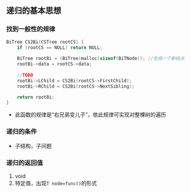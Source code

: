 ## 递归的基本思想
### 找到一般性的规律
```c
BiTree CS2Bi(CSTree rootCS) {
    if (rootCS == NULL) return NULL;
    
    BiTree rootBi = (BiTree)malloc(sizeof(BiTNode)); //生成一个新结点
    rootBi->data = rootCS->data;
    
    //TODO
    rootBi->LChild = CS2Bi(rootCS->FirstChild);
    rootBi->RChild = CS2Bi(rootCS->NextSibling);

    return rootBi;
}
```
- 此函数的规律是“右兄弟变儿子”，依此规律可实现对整棵树的遍历
### 递归的条件
- 子结构，子问题
### 递归的返回值
1. void
2. 特定值，出现`T node=func()`的形式